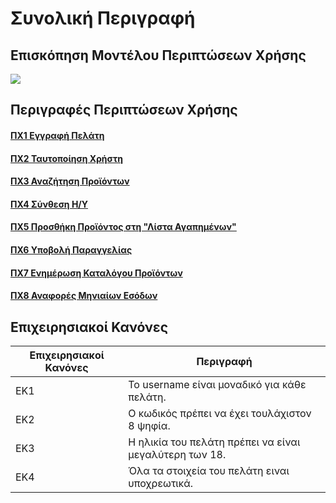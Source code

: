# Συνολική Περιγραφή
## Επισκόπηση Μοντέλου Περιπτώσεων Χρήσης
[<img src="https://gitlab.com/softeng-2019-20/pc-store/-/raw/master/requirements/diagrams/use-case-diagram.png">](https://gitlab.com/softeng-2019-20/pc-store/-/raw/master/requirements/diagrams/use-case-diagram.png)

## Περιγραφές Περιπτώσεων Χρήσης

#### [<a href="https://gitlab.com/softeng-2019-20/pc-store/-/blob/master/requirements/uc1.md">ΠΧ1 Εγγραφή Πελάτη</a>]()
#### [<a href="https://gitlab.com/softeng-2019-20/pc-store/-/blob/master/requirements/uc2.md">ΠΧ2 Ταυτοποίηση Χρήστη</a>]()
#### [<a href="https://gitlab.com/softeng-2019-20/pc-store/-/blob/master/requirements/uc3.md">ΠΧ3 Αναζήτηση Προϊόντων</a>]()
#### [<a href="https://gitlab.com/softeng-2019-20/pc-store/-/blob/master/requirements/uc4.md">ΠΧ4 Σύνθεση Η/Υ</a>]()
#### [<a href="https://gitlab.com/softeng-2019-20/pc-store/-/blob/master/requirements/uc5.md">ΠΧ5 Προσθήκη Προϊόντος στη "Λίστα Αγαπημένων"</a>]()
#### [<a href="https://gitlab.com/softeng-2019-20/pc-store/-/blob/master/requirements/uc6.md">ΠΧ6 Υποβολή Παραγγελίας</a>]()
#### [<a href="https://gitlab.com/softeng-2019-20/pc-store/-/blob/master/requirements/uc7.md">ΠΧ7 Ενημέρωση Καταλόγου Προϊόντων</a>]()
#### [<a href="https://gitlab.com/softeng-2019-20/pc-store/-/blob/master/requirements/uc8.md">ΠΧ8 Αναφορές Μηνιαίων Εσόδων</a>]()

## Επιχειρησιακοί Κανόνες

| Επιχειρησιακοί Κανόνες | Περιγραφή |
| ------ | ------ |
| ΕΚ1 | Το username είναι μοναδικό για κάθε πελάτη. |
| ΕΚ2 | Ο κωδικός πρέπει να έχει τουλάχιστον 8 ψηφία. |
| ΕΚ3 | Η ηλικία του πελάτη πρέπει να είναι μεγαλύτερη των 18. |
| ΕΚ4 | Όλα τα στοιχεία του πελάτη ειναι υποχρεωτικά. |
